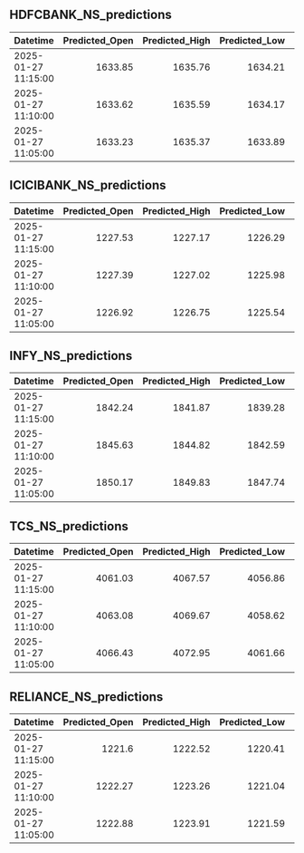 ## HDFCBANK_NS_predictions
| Datetime            |   Predicted_Open |   Predicted_High |   Predicted_Low |   Predicted_Close |   Predicted_Volume |
|:--------------------|-----------------:|-----------------:|----------------:|------------------:|-------------------:|
| 2025-01-27 11:15:00 |          1633.85 |          1635.76 |         1634.21 |           1633.24 |             235377 |
| 2025-01-27 11:10:00 |          1633.62 |          1635.59 |         1634.17 |           1633.17 |             235394 |
| 2025-01-27 11:05:00 |          1633.23 |          1635.37 |         1633.89 |           1633.45 |             184708 |

## ICICIBANK_NS_predictions
| Datetime            |   Predicted_Open |   Predicted_High |   Predicted_Low |   Predicted_Close |   Predicted_Volume |
|:--------------------|-----------------:|-----------------:|----------------:|------------------:|-------------------:|
| 2025-01-27 11:15:00 |          1227.53 |          1227.17 |         1226.29 |           1227.42 |            97784.6 |
| 2025-01-27 11:10:00 |          1227.39 |          1227.02 |         1225.98 |           1227.34 |           103192   |
| 2025-01-27 11:05:00 |          1226.92 |          1226.75 |         1225.54 |           1227.15 |           103555   |

## INFY_NS_predictions
| Datetime            |   Predicted_Open |   Predicted_High |   Predicted_Low |   Predicted_Close |   Predicted_Volume |
|:--------------------|-----------------:|-----------------:|----------------:|------------------:|-------------------:|
| 2025-01-27 11:15:00 |          1842.24 |          1841.87 |         1839.28 |           1840.07 |            74932   |
| 2025-01-27 11:10:00 |          1845.63 |          1844.82 |         1842.59 |           1843.37 |            72933.5 |
| 2025-01-27 11:05:00 |          1850.17 |          1849.83 |         1847.74 |           1848.45 |            61847.7 |

## TCS_NS_predictions
| Datetime            |   Predicted_Open |   Predicted_High |   Predicted_Low |   Predicted_Close |   Predicted_Volume |
|:--------------------|-----------------:|-----------------:|----------------:|------------------:|-------------------:|
| 2025-01-27 11:15:00 |          4061.03 |          4067.57 |         4056.86 |           4061.67 |            16672.2 |
| 2025-01-27 11:10:00 |          4063.08 |          4069.67 |         4058.62 |           4063.74 |            16377.5 |
| 2025-01-27 11:05:00 |          4066.43 |          4072.95 |         4061.66 |           4067.01 |            16382.1 |

## RELIANCE_NS_predictions
| Datetime            |   Predicted_Open |   Predicted_High |   Predicted_Low |   Predicted_Close |   Predicted_Volume |
|:--------------------|-----------------:|-----------------:|----------------:|------------------:|-------------------:|
| 2025-01-27 11:15:00 |          1221.6  |          1222.52 |         1220.41 |           1221.7  |             114426 |
| 2025-01-27 11:10:00 |          1222.27 |          1223.26 |         1221.04 |           1222.4  |             117374 |
| 2025-01-27 11:05:00 |          1222.88 |          1223.91 |         1221.59 |           1223.01 |             122455 |

